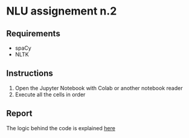 # NLU assignement n.2
## Requirements
- spaCy
- NLTK
## Instructions
1. Open the Jupyter Notebook with Colab or another notebook reader
2. Execute all the cells in order
## Report
The logic behind the code is explained [here](report.md)
